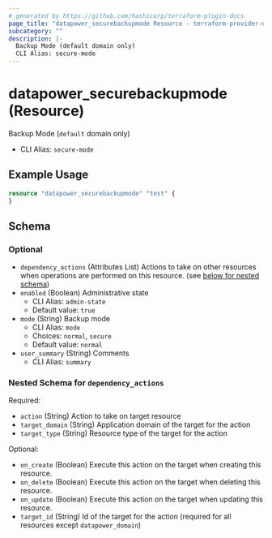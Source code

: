 ```yaml
---
# generated by https://github.com/hashicorp/terraform-plugin-docs
page_title: "datapower_securebackupmode Resource - terraform-provider-datapower"
subcategory: ""
description: |-
  Backup Mode (default domain only)
  CLI Alias: secure-mode
---
```


# datapower_securebackupmode (Resource)

Backup Mode (`default` domain only)
  - CLI Alias: `secure-mode`

## Example Usage

```terraform
resource "datapower_securebackupmode" "test" {
}
```

<!-- schema generated by tfplugindocs -->
## Schema

### Optional

- `dependency_actions` (Attributes List) Actions to take on other resources when operations are performed on this resource. (see [below for nested schema](#nestedatt--dependency_actions))
- `enabled` (Boolean) Administrative state
  - CLI Alias: `admin-state`
  - Default value: `true`
- `mode` (String) Backup mode
  - CLI Alias: `mode`
  - Choices: `normal`, `secure`
  - Default value: `normal`
- `user_summary` (String) Comments
  - CLI Alias: `summary`

<a id="nestedatt--dependency_actions"></a>
### Nested Schema for `dependency_actions`

Required:

- `action` (String) Action to take on target resource
- `target_domain` (String) Application domain of the target for the action
- `target_type` (String) Resource type of the target for the action

Optional:

- `on_create` (Boolean) Execute this action on the target when creating this resource.
- `on_delete` (Boolean) Execute this action on the target when deleting this resource.
- `on_update` (Boolean) Execute this action on the target when updating this resource.
- `target_id` (String) Id of the target for the action (required for all resources except `datapower_domain`)
